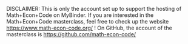 DISCLAIMER: This is only the account set up to support the hosting of Math+Econ+Code on MyBinder.
If you are interested in the Math+Econ+Code masterclass, feel free to check up the website https://www.math-econ-code.org/ !
On GitHub, the account of the masterclass is https://github.com/math-econ-code/
